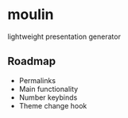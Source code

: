 # moulin

lightweight presentation generator

## Roadmap

+ Permalinks
+ Main functionality
+ Number keybinds
+ Theme change hook
